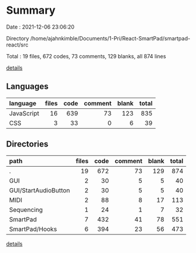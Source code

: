 # Summary

Date : 2021-12-06 23:06:20

Directory /home/ajahnkimble/Documents/1-Pri/React-SmartPad/smartpad-react/src

Total : 19 files,  672 codes, 73 comments, 129 blanks, all 874 lines

[details](details.md)

## Languages
| language | files | code | comment | blank | total |
| :--- | ---: | ---: | ---: | ---: | ---: |
| JavaScript | 16 | 639 | 73 | 123 | 835 |
| CSS | 3 | 33 | 0 | 6 | 39 |

## Directories
| path | files | code | comment | blank | total |
| :--- | ---: | ---: | ---: | ---: | ---: |
| . | 19 | 672 | 73 | 129 | 874 |
| GUI | 2 | 30 | 5 | 5 | 40 |
| GUI/StartAudioButton | 2 | 30 | 5 | 5 | 40 |
| MIDI | 2 | 88 | 8 | 17 | 113 |
| Sequencing | 1 | 24 | 1 | 7 | 32 |
| SmartPad | 7 | 432 | 41 | 78 | 551 |
| SmartPad/Hooks | 6 | 394 | 23 | 56 | 473 |

[details](details.md)